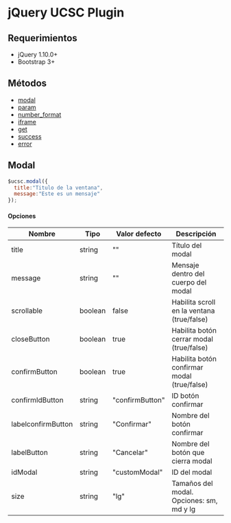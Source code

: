 # jQuery UCSC Plugin
## <a name='req'>Requerimientos</a>

* jQuery 1.10.0+
* Bootstrap 3+
## <a name='TOC'>Métodos</a>

* [modal](#modal)
* [param](#param)
* [number_format](#number-format)
* [iframe](#iframe)
* [get](#get)
* [success](#succes)
* [error](#error)

## <a name='modal'>Modal</a>

```javascript
$ucsc.modal({
  title:"Titulo de la ventana",
  message:"Este es un mensaje"
});
```
#### Opciones
Nombre | Tipo | Valor defecto | Descripción
-------|------|---------------|---------
title | string | "" | Título del modal
message | string | "" | Mensaje dentro del cuerpo del modal
scrollable | boolean | false | Habilita scroll en la ventana (true/false)
closeButton | boolean | true | Habilita botón cerrar modal (true/false)
confirmButton | boolean | true | Habilita botón confirmar modal (true/false)
confirmIdButton | string | "confirmButton" | ID botón confirmar
labelconfirmButton | string | "Confirmar" | Nombre del botón confirmar
labelButton | string | "Cancelar" | Nombre del botón que cierra modal
idModal | string | "customModal" | ID del modal
size | string | "lg" | Tamaños del modal. Opciones: sm, md y lg

